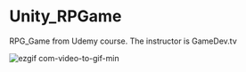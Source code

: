 # Unity_RPGame
 RPG_Game from Udemy course.
The instructor is GameDev.tv

![ezgif com-video-to-gif-min](https://github.com/Bechoarslan/Unity_RPGame/assets/92801714/ed3eb627-3ea0-4487-896d-92dd774903a6)





